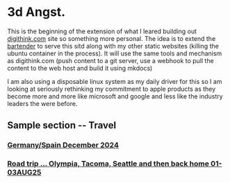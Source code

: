 # 3d Angst.
This is the beginning of the extension of what I leared building out [digithink.com](https://www.digithink.som/) site so something more personal. The idea is to extend the [bartender](https://bartender.digithink.som/) to serve this sitd along with my other static websites (killing the ubuntu container in the process). It will use the same tools and mechanism as digithink.com (push content to a git server, use a webhook to pull the content to the web host and build it using mkdocs)

I am also using a disposable linux system as my daily driver for this so I am looking at seriously rethinking my commitment to apple products as they become more and more like microsoft and google and less like the industry leaders the were before. 

## Sample section -- Travel 
### [Germany/Spain December 2024](/Travel/Germany-Spain-DEC24/)
### [Road trip ... Olympia, Tacoma, Seattle and then back home 01-03AUG25](/Travel/RoadTrip01-03AUG25/)